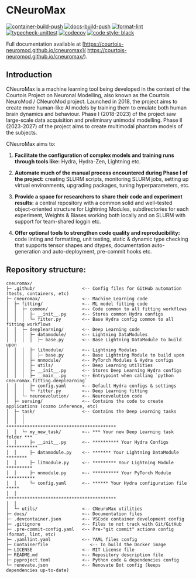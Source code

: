 # CNeuroMax

[![container-build-push](
    https://github.com/courtois-neuromod/cneuromax/actions/workflows/container-build-push.yaml/badge.svg)](
        https://github.com/courtois-neuromod/cneuromax/actions/workflows/container-build-push.yaml)
[![docs-build-push](
    https://github.com/courtois-neuromod/cneuromax/actions/workflows/docs-build-push.yaml/badge.svg)](
        https://github.com/courtois-neuromod/cneuromax/actions/workflows/docs-build-push.yaml)
[![format-lint](
    https://github.com/courtois-neuromod/cneuromax/actions/workflows/format-lint.yaml/badge.svg?event=push)](
        https://github.com/courtois-neuromod/cneuromax/actions/workflows/format-lint.yaml)
[![typecheck-unittest](
    https://github.com/courtois-neuromod/cneuromax/actions/workflows/typecheck-unittest.yaml/badge.svg?event=push)](
        https://github.com/courtois-neuromod/cneuromax/actions/workflows/typecheck-unittest.yaml)
[![codecov](
    https://codecov.io/gh/courtois-neuromod/cneuromax/branch/main/graph/badge.svg?token=AN8GLFP9CB)](
        https://codecov.io/gh/courtois-neuromod/cneuromax)
[![code style: black](
    https://img.shields.io/badge/code%20style-black-000000.svg)](
        https://github.com/psf/black)

Full documentation available at [https://courtois-neuromod.github.io/cneuromax](
    https://courtois-neuromod.github.io/cneuromax/).

<h2>Introduction</h2>

CNeuroMax is a machine learning tool being developed in the context of the Courtois Project on Neuronal Modelling, also
known as the Courtois NeuroMod / CNeuroMod project. Launched in 2018, the
project aims to create more human-like AI models by training them to emulate
both human brain dynamics and behaviour. Phase I (2018-2023) of the
project saw large-scale data acquisition and preliminary unimodal modelling.
Phase II (2023-2027) of the project aims to create multimodal phantom models
of the subjects.

CNeuroMax aims to:

1. **Facilitate the configuration of complex models and training runs through
   tools like:** Hydra, Hydra-Zen, Lightning etc.

2. **Automate much of the manual process encountered during Phase I of the
   project:** creating SLURM scripts, monitoring SLURM jobs, setting up virtual
   environments, upgrading packages, tuning hyperparameters, etc.

3. **Provide a space for researchers to share their code and experiment
   results:** a central repository with a common solid and well-tested
   object-oriented structure for Lightning Modules, subdirectories for each
   experiment, Weights & Biases working both locally and on SLURM with support
   for team-shared loggin etc.

4. **Offer optional tools to strengthen code quality and reproducibility:**
   code linting and formatting, unit testing, static & dynamic type checking
   that supports tensor shapes and dtypes, documentation auto-generation and
   auto-deployment, pre-commit hooks etc.

<h2>Repository structure:</h1>

```
cneuromax/
├─ .github/                  <-- Config files for GitHub automation (tests, containers, etc)
├─ cneuromax/                <-- Machine Learning code
│  ├─ fitting/               <-- ML model fitting code
│  │  ├─ common/             <-- Code common to all fitting workflows
│  │  │  ├─ __init__.py      <-- Stores common Hydra configs
│  │  │  └─ fitter.py        <-- Base Hydra config common to all fitting workflows
│  │  ├─ deeplearning/       <-- Deep Learning code
│  │  │  ├─ datamodule/      <-- Lightning DataModules
│  │  │  │  ├─ base.py       <-- Base Lightning DataModule to build upon
│  │  │  ├─ litmodule/       <-- Lightning Modules
│  │  │  │  ├─ base.py       <-- Base Lightning Module to build upon
│  │  │  ├─ nnmodule/        <-- PyTorch Modules & Hydra configs
│  │  │  ├─ utils/           <-- Deep Learning utilities
│  │  │  ├─ __init__.py      <-- Stores Deep Learning Hydra configs
│  │  │  ├─ __main__.py      <-- Entrypoint when calling `python cneuromax.fitting.deeplearning`
│  │  │  ├─ config.yaml      <-- Default Hydra configs & settings
│  │  │  └─ fitter.py        <-- Deep Learning fitting
│  │  └─ neuroevolution/     <-- Neuroevolution code
│  ├─ serving/               <-- Contains the code to create applications (cozmo inference, etc)
│  ├─ task/                  <-- Contains the Deep Learning tasks
│  │  │
│  │  │                          ******************************************
│  │  └─ my_new_task/        <-- *** Your new Deep Learning task folder ***
│  │     ├─ __init__.py      <-- ********** Your Hydra Configs ************
│  │     ├─ datamodule.py    <-- ******* Your Lightning DataModule ********
│  │     ├─ litmodule.py     <-- ********* Your Lightning Module **********
│  │     ├─ nnmodule.py      <-- ********** Your PyTorch Module ***********
│  │     └─ config.yaml      <-- ****** Your Hydra configuration file *****
│  │                             ******************************************
│  │
│  └─ utils/                 <-- CNeuroMax utilities
├─ docs/                     <-- Documentation files
├─ .devcontainer.json        <-- VSCode container development config
├─ .gitignore                <-- Files to not track with Git/GitHub
├─ .pre-commit-config.yaml   <-- Pre-"git commit" actions config (format, lint, etc)
├─ .yamllint.yaml            <-- YAML files config
├─ Containerfile                <-- To build the Docker image
├─ LICENSE                   <-- MIT License file
├─ README.md                 <-- Repository description file
├─ pyproject.toml            <-- Python code & dependencies config
└─ renovate.json             <-- Renovate Bot config (keeps dependencies up-to-date)
```
